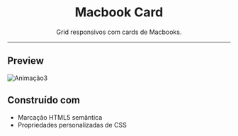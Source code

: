 <h1 align="center">Macbook Card</h1>
<p align="center">Grid responsivos com cards de Macbooks.</p>

---

## Preview
![Animação3](https://user-images.githubusercontent.com/87456011/189927740-a4956905-4385-40cd-832e-a437ea81d1ff.gif)

## Construído com
- Marcação HTML5 semântica
- Propriedades personalizadas de CSS
